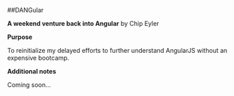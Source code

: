 ##DANGular

**A weekend venture back into Angular** by Chip Eyler

**Purpose**

To reinitialize my delayed efforts to further understand AngularJS without an expensive bootcamp.

**Additional notes**

Coming soon...
